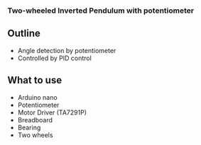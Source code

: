 ### Two-wheeled Inverted Pendulum with potentiometer

## Outline
* Angle detection by potentiometer
* Controlled by PID control

## What to use
* Arduino nano
* Potentiometer
* Motor Driver (TA7291P)
* Breadboard
* Bearing
* Two wheels
